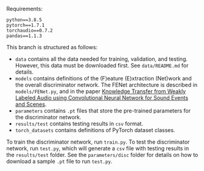 Requirements:

```
python==3.8.5
pytorch==1.7.1
torchaudio==0.7.2
pandas==1.1.3
```

This branch is structured as follows:

* `data` contains all the data needed for training, validation, and testing. However, this data must be downloaded first. See `data/README.md` for details.
* `models` contains definitions of the (F)eature (E)xtraction (Net)work and the overall discriminator network. The FENet architecture is described in `models/FENet.py`, and in the paper [Knowledge Transfer from Weakly Labeled Audio using Convolutional Neural Network for Sound Events and Scenes](https://arxiv.org/abs/1711.01369).
* `parameters` contains `.pt` files that store the pre-trained parameters for the discriminator network.
* `results/test` contains testing results in `csv` format.
* `torch_datasets` contains definitions of PyTorch dataset classes.

To train the discriminator network, run `train.py`. To test the discriminator network, run `test.py`, which will generate a `csv` file with testing results in the `results/test` folder. See the `parameters/disc` folder for details on how to download a sample `.pt` file to run `test.py`.
